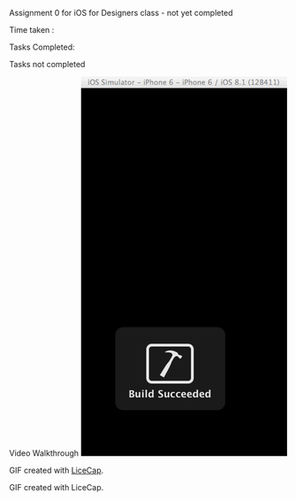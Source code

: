 Assignment 0 for iOS for Designers class - not yet completed

Time taken : 

Tasks Completed:

Tasks not completed


Video Walkthrough
![Video Walkthrough](https://github.com/mayavenkatraman/tips/blob/master/res2.gif)

 GIF created with [LiceCap](http://www.cockos.com/licecap/).


GIF created with LiceCap.


